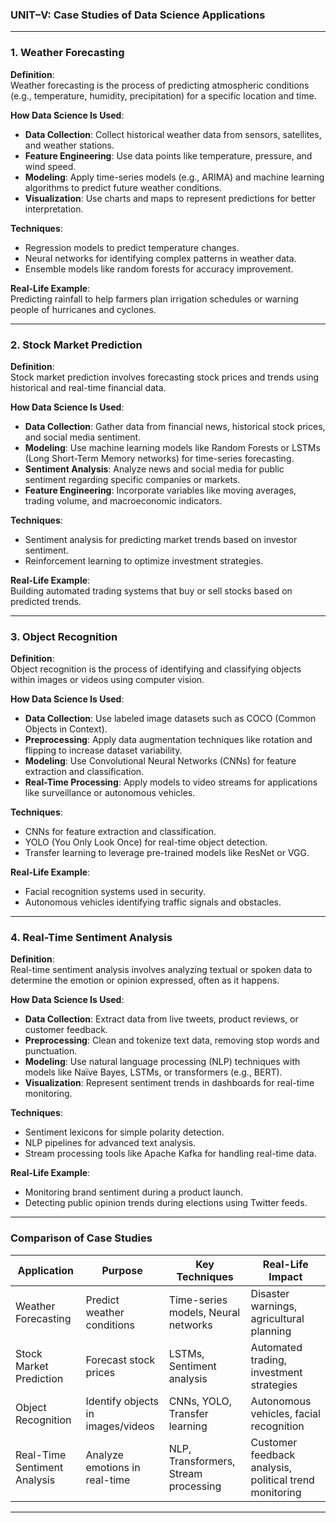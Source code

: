 ### **UNIT–V: Case Studies of Data Science Applications**
---

### **1. Weather Forecasting**

**Definition**:  
Weather forecasting is the process of predicting atmospheric conditions (e.g., temperature, humidity, precipitation) for a specific location and time.

**How Data Science Is Used**:  
- **Data Collection**: Collect historical weather data from sensors, satellites, and weather stations.  
- **Feature Engineering**: Use data points like temperature, pressure, and wind speed.  
- **Modeling**: Apply time-series models (e.g., ARIMA) and machine learning algorithms to predict future weather conditions.  
- **Visualization**: Use charts and maps to represent predictions for better interpretation.

**Techniques**:  
- Regression models to predict temperature changes.  
- Neural networks for identifying complex patterns in weather data.  
- Ensemble models like random forests for accuracy improvement.

**Real-Life Example**:  
Predicting rainfall to help farmers plan irrigation schedules or warning people of hurricanes and cyclones.

---

### **2. Stock Market Prediction**

**Definition**:  
Stock market prediction involves forecasting stock prices and trends using historical and real-time financial data.

**How Data Science Is Used**:  
- **Data Collection**: Gather data from financial news, historical stock prices, and social media sentiment.  
- **Modeling**: Use machine learning models like Random Forests or LSTMs (Long Short-Term Memory networks) for time-series forecasting.  
- **Sentiment Analysis**: Analyze news and social media for public sentiment regarding specific companies or markets.  
- **Feature Engineering**: Incorporate variables like moving averages, trading volume, and macroeconomic indicators.

**Techniques**:  
- Sentiment analysis for predicting market trends based on investor sentiment.  
- Reinforcement learning to optimize investment strategies.  

**Real-Life Example**:  
Building automated trading systems that buy or sell stocks based on predicted trends.

---

### **3. Object Recognition**

**Definition**:  
Object recognition is the process of identifying and classifying objects within images or videos using computer vision.

**How Data Science Is Used**:  
- **Data Collection**: Use labeled image datasets such as COCO (Common Objects in Context).  
- **Preprocessing**: Apply data augmentation techniques like rotation and flipping to increase dataset variability.  
- **Modeling**: Use Convolutional Neural Networks (CNNs) for feature extraction and classification.  
- **Real-Time Processing**: Apply models to video streams for applications like surveillance or autonomous vehicles.

**Techniques**:  
- CNNs for feature extraction and classification.  
- YOLO (You Only Look Once) for real-time object detection.  
- Transfer learning to leverage pre-trained models like ResNet or VGG.

**Real-Life Example**:  
- Facial recognition systems used in security.
- Autonomous vehicles identifying traffic signals and obstacles.

---

### **4. Real-Time Sentiment Analysis**

**Definition**:  
Real-time sentiment analysis involves analyzing textual or spoken data to determine the emotion or opinion expressed, often as it happens.

**How Data Science Is Used**:  
- **Data Collection**: Extract data from live tweets, product reviews, or customer feedback.  
- **Preprocessing**: Clean and tokenize text data, removing stop words and punctuation.  
- **Modeling**: Use natural language processing (NLP) techniques with models like Naïve Bayes, LSTMs, or transformers (e.g., BERT).  
- **Visualization**: Represent sentiment trends in dashboards for real-time monitoring.

**Techniques**:  
- Sentiment lexicons for simple polarity detection.  
- NLP pipelines for advanced text analysis.  
- Stream processing tools like Apache Kafka for handling real-time data.

**Real-Life Example**:  
- Monitoring brand sentiment during a product launch.  
- Detecting public opinion trends during elections using Twitter feeds.

---

### **Comparison of Case Studies**

| **Application**           | **Purpose**                           | **Key Techniques**                    | **Real-Life Impact**                                      |
|----------------------------|---------------------------------------|----------------------------------------|----------------------------------------------------------|
| Weather Forecasting        | Predict weather conditions           | Time-series models, Neural networks   | Disaster warnings, agricultural planning                 |
| Stock Market Prediction    | Forecast stock prices                | LSTMs, Sentiment analysis             | Automated trading, investment strategies                 |
| Object Recognition         | Identify objects in images/videos    | CNNs, YOLO, Transfer learning         | Autonomous vehicles, facial recognition                  |
| Real-Time Sentiment Analysis| Analyze emotions in real-time       | NLP, Transformers, Stream processing  | Customer feedback analysis, political trend monitoring    |

---

